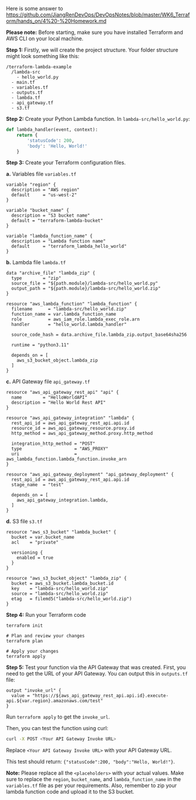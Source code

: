 Here is some answer to https://github.com/JiangRenDevOps/DevOpsNotes/blob/master/WK6_Terraform/hands_on/4%20-%20Homework.md


**Please note:** Before starting, make sure you have installed Terraform and AWS CLI on your local machine. 

**Step 1:** Firstly, we will create the project structure. Your folder structure might look something like this:

```
/terraform-lambda-example
  /lambda-src
    - hello_world.py
  - main.tf
  - variables.tf
  - outputs.tf
  - lambda.tf
  - api_gateway.tf
  - s3.tf
```

**Step 2:** Create your Python Lambda function. In `lambda-src/hello_world.py`:

```python
def lambda_handler(event, context):
    return {
        'statusCode': 200,
        'body': 'Hello, World!'
    }
```

**Step 3:** Create your Terraform configuration files.

**a.** Variables file `variables.tf`

```hcl
variable "region" {
  description = "AWS region"
  default     = "us-west-2"
}

variable "bucket_name" {
  description = "S3 bucket name"
  default = "terraform-lambda-bucket"
}

variable "lambda_function_name" {
  description = "Lambda function name"
  default     = "terraform_lambda_hello_world"
}
```

**b.** Lambda file `lambda.tf`

```hcl
data "archive_file" "lambda_zip" {
  type        = "zip"
  source_file = "${path.module}/lambda-src/hello_world.py"
  output_path = "${path.module}/lambda-src/hello_world.zip"
}

resource "aws_lambda_function" "lambda_function" {
  filename      = "lambda-src/hello_world.zip"
  function_name = var.lambda_function_name
  role          = aws_iam_role.lambda_exec_role.arn
  handler       = "hello_world.lambda_handler"

  source_code_hash = data.archive_file.lambda_zip.output_base64sha256

  runtime = "python3.11"
  
  depends_on = [
    aws_s3_bucket_object.lambda_zip
  ]
}
```

**c.** API Gateway file `api_gateway.tf`

```hcl
resource "aws_api_gateway_rest_api" "api" {
  name        = "HelloWorldAPI"
  description = "Hello World Rest API"
}

resource "aws_api_gateway_integration" "lambda" {
  rest_api_id = aws_api_gateway_rest_api.api.id
  resource_id = aws_api_gateway_resource.proxy.id
  http_method = aws_api_gateway_method.proxy.http_method

  integration_http_method = "POST"
  type                    = "AWS_PROXY"
  uri                     = aws_lambda_function.lambda_function.invoke_arn
}

resource "aws_api_gateway_deployment" "api_gateway_deployment" {
  rest_api_id = aws_api_gateway_rest_api.api.id
  stage_name  = "test"

  depends_on = [
    aws_api_gateway_integration.lambda,
  ]
}
```
**d.** S3 file `s3.tf`
```hcl
resource "aws_s3_bucket" "lambda_bucket" {
  bucket = var.bucket_name
  acl    = "private"

  versioning {
    enabled = true
  }
}

resource "aws_s3_bucket_object" "lambda_zip" {
  bucket = aws_s3_bucket.lambda_bucket.id
  key    = "lambda-src/hello_world.zip"
  source = "lambda-src/hello_world.zip"
  etag   = filemd5("lambda-src/hello_world.zip")
}
```
**Step 4:** Run your Terraform code
```bash# Initialize your Terraform workspace
terraform init

# Plan and review your changes
terraform plan

# Apply your changes
terraform apply
```


**Step 5:** Test your function via the API Gateway that was created. First, you need to get the URL of your API Gateway. You can output this in `outputs.tf` file:

```hcl
output "invoke_url" {
  value = "https://${aws_api_gateway_rest_api.api.id}.execute-api.${var.region}.amazonaws.com/test"
}
```
Run `terraform apply` to get the `invoke_url`.

Then, you can test the function using curl:

```bash
curl -X POST <Your API Gateway Invoke URL>
```

Replace `<Your API Gateway Invoke URL>` with your API Gateway URL.

This test should return: `{"statusCode":200, "body":"Hello, World!"}`.

**Note:** Please replace all the `<placeholders>` with your actual values. Make sure to replace the `region`, `bucket_name`, and `lambda_function_name` in the `variables.tf` file as per your requirements. Also, remember to zip your lambda function code and upload it to the S3 bucket.
